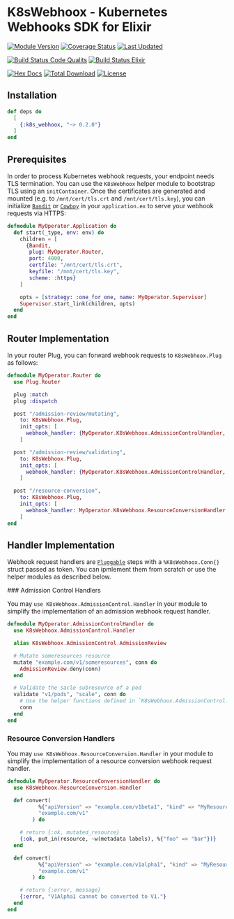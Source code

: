 # K8sWebhoox - Kubernetes Webhooks SDK for Elixir

[![Module Version](https://img.shields.io/hexpm/v/k8s_webhoox.svg)](https://hex.pm/packages/k8s_webhoox)
[![Coverage Status](https://coveralls.io/repos/github/mruoss/k8s_webhoox/badge.svg?branch=main)](https://coveralls.io/github/mruoss/k8s_webhoox?branch=main)
[![Last Updated](https://img.shields.io/github/last-commit/mruoss/k8s_webhoox.svg)](https://github.com/mruoss/k8s_webhoox/commits/main)

[![Build Status Code Qualits](https://github.com/mruoss/k8s_webhoox/actions/workflows/code_quality.yaml/badge.svg)](https://github.com/mruoss/k8s_webhoox/actions/workflows/code_quality.yaml)
[![Build Status Elixir](https://github.com/mruoss/k8s_webhoox/actions/workflows/elixir_matrix.yaml/badge.svg)](https://github.com/mruoss/k8s_webhoox/actions/workflows/elixir_matrix.yaml)

[![Hex Docs](https://img.shields.io/badge/hex-docs-lightgreen.svg)](https://hexdocs.pm/k8s_webhoox/)
[![Total Download](https://img.shields.io/hexpm/dt/k8s_webhoox.svg)](https://hex.pm/packages/k8s_webhoox)
[![License](https://img.shields.io/hexpm/l/k8s_webhoox.svg)](https://github.com/mruoss/k8s_webhoox/blob/main/LICENSE)

## Installation

```elixir
def deps do
  [
    {:k8s_webhoox, "~> 0.2.0"}
  ]
end
```

## Prerequisites

In order to process Kubernetes webhook requests, your endpoint needs TLS
termination. You can use the `K8sWebhoox` helper module to bootstrap TLS using
an `initContainer`. Once the certificates are generated and mounted (e.g. to
`/mnt/cert/tls.crt` and `/mnt/cert/tls.key`), you can initialize
[`Bandit`](https://github.com/mtrudel/bandit) or
[`Cowboy`](https://github.com/ninenines/cowboy) in your `application.ex` to
serve your webhook requests via HTTPS:

```elixir
defmodule MyOperator.Application do
  def start(_type, env: env) do
    children = [
      {Bandit,
       plug: MyOperator.Router,
       port: 4000,
       certfile: "/mnt/cert/tls.crt",
       keyfile: "/mnt/cert/tls.key",
       scheme: :https}
    ]

    opts = [strategy: :one_for_one, name: MyOperator.Supervisor]
    Supervisor.start_link(children, opts)
  end
end
```

## Router Implementation

In your router Plug, you can forward webhook requests to `K8sWebhoox.Plug` as
follows:

```elixir
defmodule MyOperator.Router do
  use Plug.Router

  plug :match
  plug :dispatch

  post "/admission-review/mutating",
    to: K8sWebhoox.Plug,
    init_opts: [
      webhook_handler: {MyOperator.K8sWebhoox.AdmissionControlHandler, webhook_type: :mutating}
    ]

  post "/admission-review/validating",
    to: K8sWebhoox.Plug,
    init_opts: [
      webhook_handler: {MyOperator.K8sWebhoox.AdmissionControlHandler, webhook_type: :validating}
    ]

  post "/resource-conversion",
    to: K8sWebhoox.Plug,
    init_opts: [
      webhook_handler: MyOperator.K8sWebhoox.ResourceConversionHandler
    ]
end
```

## Handler Implementation

Webhook request handlers are [`Pluggable`](https://hex.pm/packages/pluggable)
steps with a `%K8sWebhoox.Conn{}` struct passed as token. You can ipmlement
them from scratch or use the helper modules as described below.

### Admission Control Handlers

You may `use K8sWebhoox.AdmissionControl.Handler` in your module to simplify
the implementation of an admission webhook request handler.

```elixir
defmodule MyOperator.AdmissionControlHandler do
  use K8sWebhoox.AdmissionControl.Handler

  alias K8sWebhoox.AdmissionControl.AdmissionReview

  # Mutate someresources resource
  mutate "example.com/v1/someresources", conn do
    AdmissionReview.deny(conn)
  end

  # Validate the sacle subresource of a pod
  validate "v1/pods", "scale", conn do
    # Use the helper functions defined in `K8sWebhoox.AdmissionControl.AdmissionReview`.
    conn
  end
end
```

### Resource Conversion Handlers

You may `use K8sWebhoox.ResourceConversion.Handler` in your module to simplify
the implementation of a resource conversion webhook request handler.

```elixir
defmodule MyOperator.ResourceConversionHandler do
  use K8sWebhoox.ResourceConversion.Handler

  def convert(
          %{"apiVersion" => "example.com/v1beta1", "kind" => "MyResource"} = resource,
          "example.com/v1"
        ) do

    # return {:ok, mutated_resource}
    {:ok, put_in(resource, ~w(metadata labels), %{"foo" => "bar"})}
  end

  def convert(
          %{"apiVersion" => "example.com/v1alpha1", "kind" => "MyResource"} = resource,
          "example.com/v1"
        ) do

    # return {:error, message}
    {:error, "V1Alpha1 cannot be converted to V1."}
  end
end
```
